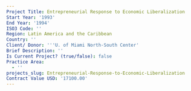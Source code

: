 ```yaml
---
Project Title: Entrepreneurial Response to Economic Liberalization
Start Year: '1993'
End Year: '1994'
ISO3 Code: ''
Region: Latin America and the Caribbean
Country: ''
Client/ Donor: '''U. of Miami North-South Center'
Brief Description: ''
Is Current Project? (true/false): false
Practice Area:
  - ''
projects_slug: Entrepreneurial-Response-to-Economic-Liberalization
Contract Value USD: '17100.00'
---
```


